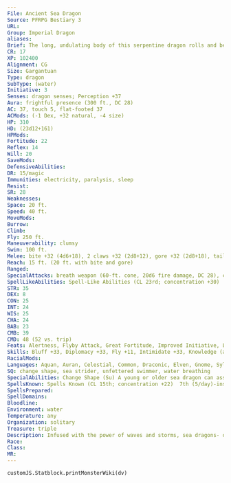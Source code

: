 ```yaml
---
File: Ancient Sea Dragon
Source: PFRPG Bestiary 3
URL: 
Group: Imperial Dragon
aliases: 
Brief: The long, undulating body of this serpentine dragon rolls and bends with scales the color of the ocean's waves.
CR: 17
XP: 102400
Alignment: CG
Size: Gargantuan
Type: dragon
SubType: (water)
Initiative: 3
Senses: dragon senses; Perception +37
Aura: frightful presence (300 ft., DC 28)
AC: 37, touch 5, flat-footed 37
ACMods: (-1 Dex, +32 natural, -4 size)
HP: 310
HD: (23d12+161)
HPMods: 
Fortitude: 22
Reflex: 14
Will: 20
SaveMods: 
DefensiveAbilities: 
DR: 15/magic
Immunities: electricity, paralysis, sleep
Resist: 
SR: 28
Weaknesses: 
Space: 20 ft.
Speed: 40 ft.
MoveMods: 
Burrow: 
Climb: 
Fly: 250 ft.
Maneuverability: clumsy
Swim: 100 ft.
Melee: bite +32 (4d6+18), 2 claws +32 (2d8+12), gore +32 (2d8+18), tail slap +29 (2d8+18)
Reach: 15 ft. (20 ft. with bite and gore)
Ranged: 
SpecialAttacks: breath weapon (60-ft. cone, 20d6 fire damage, DC 28), crush (DC 28, 4d6+18), tail sweep (DC 28, 2d6+18), torrent breath
SpellLikeAbilities: Spell-Like Abilities (CL 23rd; concentration +30)  At Will-call lightning (DC 20), control water, create water, hydraulic push*, water walk
STR: 35
DEX: 8
CON: 25
INT: 24
WIS: 25
CHA: 24
BAB: 23
CMB: 39
CMD: 48 (52 vs. trip)
Feats: Alertness, Flyby Attack, Great Fortitude, Improved Initiative, Lightning Reflexes, Lunge, Multiattack, Power Attack, Snatch, Weapon Focus (bite, claws, gore)
Skills: Bluff +33, Diplomacy +33, Fly +11, Intimidate +33, Knowledge (arcana, geography, history, nature) +33, Perception +37, Sense Motive +37, Stealth +13, Survival +33, Swim +46
RacialMods: 
Languages: Aquan, Auran, Celestial, Common, Draconic, Elven, Gnome, Sylvan
SQ: change shape, sea strider, unfettered swimmer, water breathing
SpecialAbilities: Change Shape (Su) A young or older sea dragon can assume any humanoid form three times per day as if using polymorph.  Sea Strider (Su) Three times per day as a standard action, an old or older sea dragon can move from one body of water to another as if using the teleport spell (self only).  Tidal Wave (Su) Once per day, a great wyrm sea dragon can create a tidal wave. This ability is the same as the bronze dragon's ability of the same name (Bestiary 104).  Torrent Breath (Su) Instead of a cone of super-heated steam, a very young or older sea dragon can breathe a line of pressurized water twice the length of the sea dragon's cone breath weapon. This line deals bludgeoning damage.  Unfettered Swimmer (Su) A juvenile sea dragon gains a 10-foot bonus to its swim speed. The sea dragon's swim speed continues to increase by an additional 10 feet every two age categories. Furthermore, while swimming, the sea dragon is treated as if under the effects of the spell freedom of movement.
SpellsKnown: Spells Known (CL 15th; concentration +22)  7th (5/day)-insanity (DC 24), plane shift (DC 24)  6th (7/day)-chain lightning (DC 23), forceful hand, freezing sphere (DC 23)  5th (7/day)-cone of cold (DC 22), dream, mind fog (DC 22), persistent image (DC 22)  4th (7/day)-black tentacles, confusion (DC 21), lesser geas (DC 21), rainbow pattern (DC 21)  3rd (8/day)-haste, hold person (DC 20), lightning bolt (DC 20), sleet storm  2nd (8/day)-gust of wind (DC 19), mirror image, obscure object, scare (DC 19), see invisibility  1st (8/day)-charm person (DC 18), chill touch, color spray (DC 18), expeditious retreat, sleep  0 (at will)-acid splash, daze (DC 17), detect magic, ghost sound, mage hand, message, ray of frost, read magic, resistance
SpellsPrepared: 
SpellDomains: 
Bloodline: 
Environment: water
Temperature: any
Organization: solitary
Treasure: triple
Description: Infused with the power of waves and storms, sea dragons- or jiaolungs, as they are known in many lands-are draconic protectors of oceans and their creatures. Possessing tempestuous natures, sea dragons wander widely, sometimes claiming thousands of miles of ocean and coastlines as their protectorates.
Race: 
Class: 
MR: 
---
```

```dataviewjs
customJS.Statblock.printMonsterWiki(dv)
```
